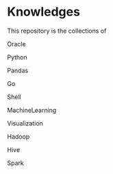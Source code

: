 # Knowledges

This repository is the collections of 


Oracle

Python

Pandas

Go 

Shell

MachineLearning

Visualization

Hadoop

Hive

Spark

<!--stackedit_data:
eyJoaXN0b3J5IjpbODA2NTA0MjI5XX0=
-->
